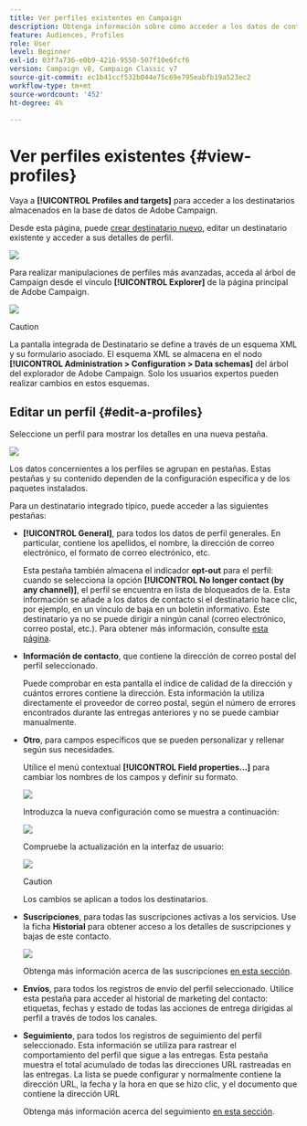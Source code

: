 ```yaml
---
title: Ver perfiles existentes en Campaign
description: Obtenga información sobre cómo acceder a los datos de contacto en Campaign
feature: Audiences, Profiles
role: User
level: Beginner
exl-id: 03f7a736-e0b9-4216-9550-507f10e6fcf6
version: Campaign v8, Campaign Classic v7
source-git-commit: ec1b41ccf532b044e75c69e795eabfb19a523ec2
workflow-type: tm+mt
source-wordcount: '452'
ht-degree: 4%

---
```


# Ver perfiles existentes {#view-profiles}

Vaya a **[!UICONTROL Profiles and targets]** para acceder a los destinatarios almacenados en la base de datos de Adobe Campaign.

Desde esta página, puede [crear destinatario nuevo](create-profiles.md), editar un destinatario existente y acceder a sus detalles de perfil.

![](assets/profiles-and-targets.png)

Para realizar manipulaciones de perfiles más avanzadas, acceda al árbol de Campaign desde el vínculo **[!UICONTROL Explorer]** de la página principal de Adobe Campaign.

![](assets/recipients-in-explorer.png)


>[!CAUTION]
>
>La pantalla integrada de Destinatario se define a través de un esquema XML y su formulario asociado. El esquema XML se almacena en el nodo **[!UICONTROL Administration > Configuration > Data schemas]** del árbol del explorador de Adobe Campaign. Solo los usuarios expertos pueden realizar cambios en estos esquemas.
>

## Editar un perfil {#edit-a-profiles}

Seleccione un perfil para mostrar los detalles en una nueva pestaña.

![](assets/edit-a-profile.png)

Los datos concernientes a los perfiles se agrupan en pestañas. Estas pestañas y su contenido dependen de la configuración específica y de los paquetes instalados.

Para un destinatario integrado típico, puede acceder a las siguientes pestañas:

* **[!UICONTROL General]**, para todos los datos de perfil generales. En particular, contiene los apellidos, el nombre, la dirección de correo electrónico, el formato de correo electrónico, etc.

  Esta pestaña también almacena el indicador **opt-out** para el perfil: cuando se selecciona la opción **[!UICONTROL No longer contact (by any channel)]**, el perfil se encuentra en lista de bloqueados de la. Esta información se añade a los datos de contacto si el destinatario hace clic, por ejemplo, en un vínculo de baja en un boletín informativo. Este destinatario ya no se puede dirigir a ningún canal (correo electrónico, correo postal, etc.). Para obtener más información, consulte [esta página](../send/quarantines.md).

* **Información de contacto**, que contiene la dirección de correo postal del perfil seleccionado.

  Puede comprobar en esta pantalla el índice de calidad de la dirección y cuántos errores contiene la dirección. Esta información la utiliza directamente el proveedor de correo postal, según el número de errores encontrados durante las entregas anteriores y no se puede cambiar manualmente.

* **Otro**, para campos específicos que se pueden personalizar y rellenar según sus necesidades.

  Utilice el menú contextual **[!UICONTROL Field properties…]** para cambiar los nombres de los campos y definir su formato.

  ![](assets/other-tab-field-properties.png)

  Introduzca la nueva configuración como se muestra a continuación:

  ![](assets/change-field-properties.png)

  Compruebe la actualización en la interfaz de usuario:

  ![](assets/other-tab-updated.png)


  >[!CAUTION]
  >Los cambios se aplican a todos los destinatarios.
  >


* **Suscripciones**, para todas las suscripciones activas a los servicios. Use la ficha **Historial** para obtener acceso a los detalles de suscripciones y bajas de este contacto.

  ![](assets/subscription-tab.png)

  Obtenga más información acerca de las suscripciones [en esta sección](../start/subscriptions.md).

* **Envíos**, para todos los registros de envío del perfil seleccionado. Utilice esta pestaña para acceder al historial de marketing del contacto: etiquetas, fechas y estado de todas las acciones de entrega dirigidas al perfil a través de todos los canales.


* **Seguimiento**, para todos los registros de seguimiento del perfil seleccionado. Esta información se utiliza para rastrear el comportamiento del perfil que sigue a las entregas. Esta pestaña muestra el total acumulado de todas las direcciones URL rastreadas en las entregas. La lista se puede configurar y normalmente contiene la dirección URL, la fecha y la hora en que se hizo clic, y el documento que contiene la dirección URL

  Obtenga más información acerca del seguimiento [en esta sección](../start/tracking.md).

